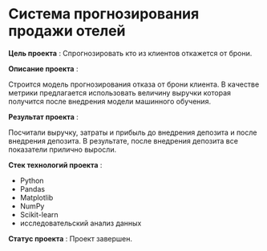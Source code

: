# Система прогнозирования продажи отелей

**Цель проекта** : Спрогнозировать кто из клиентов откажется от брони.

**Описание проекта** : 

Строится модель прогнозирования отказа от брони клиента. В качестве метрики предлагается использовать величину выручки которая получится после внедрения модели машинного обучения.

**Результат проекта** :

Посчитали выручку, затраты и прибыль до внедрения депозита и после внедрения депозита. В результате, после внедрения депозита все показатели прилично выросли.

**Стек технологий проекта** :

- Python
- Pandas
- Matplotlib
- NumPy
- Scikit-learn
- исследовательский анализ данных

**Статус проекта** : Проект завершен.
